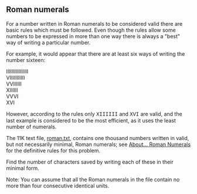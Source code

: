 ## Roman numerals

For a number written in Roman numerals to be considered valid there are basic rules which must be followed. Even though the rules allow some numbers to be expressed in more than one way there is always a &quot;best&quot; way of writing a particular number.

For example, it would appear that there are at least six ways of writing the number sixteen:

IIIIIIIIIIIIIIII<br>
VIIIIIIIIIII<br>
VVIIIIII<br>
XIIIIII<br>
VVVI<br>
XVI

However, according to the rules only <span style="font-family:&apos;courier new&apos;, monospace;">XIIIIII</span> and <span style="font-family:&apos;courier new&apos;, monospace;">XVI</span> are valid, and the last example is considered to be the most efficient, as it uses the least number of numerals.

The 11K text file, <a href="project/resources/p089_roman.txt">roman.txt</a>, contains one thousand numbers written in valid, but not necessarily minimal, Roman numerals; see <a href="about=roman_numerals">About... Roman Numerals</a> for the definitive rules for this problem.

Find the number of characters saved by writing each of these in their minimal form.

Note: You can assume that all the Roman numerals in the file contain no more than four consecutive identical units.
